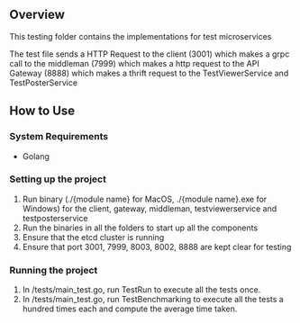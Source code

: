 ## Overview

This testing folder contains the implementations for test microservices

The test file sends a HTTP Request to the client (3001)
which makes a grpc call to the middleman (7999)
which makes a http request to the API Gateway (8888)
which makes a thrift request to the TestViewerService and TestPosterService

## How to Use

### System Requirements

- Golang

### Setting up the project

1. Run binary (./{module name} for MacOS, ./{module name}.exe for Windows) for the client, gateway, middleman, testviewerservice and testposterservice
2. Run the binaries in all the folders to start up all the components
3. Ensure that the etcd cluster is running
4. Ensure that port 3001, 7999, 8003, 8002, 8888 are kept clear for testing

### Running the project

1. In /tests/main_test.go, run TestRun to execute all the tests once.
2. In /tests/main_test.go, run TestBenchmarking to execute all the tests a hundred times each and compute the average time taken.
